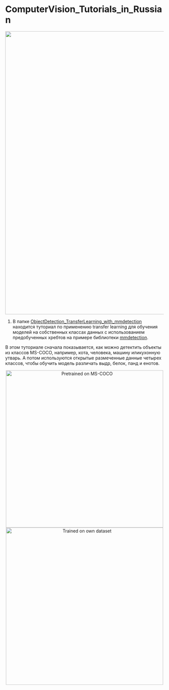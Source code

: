  # ComputerVision_Tutorials_in_Russian

<p align='center'>
  <img src='https://drive.google.com/uc?export=view&id=12fRN9LIkdzQChTXBfbCiePK6IGV0USRx' width='900'>
</p>

1. В папке [ObjectDetection_TransferLearning_with_mmdetection](ObjectDetection_TransferLearning_with_mmdetection/ 
'ObjectDetection_TransferLearning_with_mmdetection')
находится туториал по применению
transfer learning для обучения моделей на собственных классах данных с использованием предобученных хребтов 
на примере библиотеки [mmdetection](https://github.com/open-mmlab/mmdetection "mmdetection"). 

В этом туториале сначала показывается, как можно детектить объекты из классов MS-COCO, например, кота, человека, машину иликухонную утварь.
А потом используются открытые размеченные данные четырех классов, чтобы обучить модель различать выдр, белок, панд и енотов.

<p align='center'>
  <img src='https://drive.google.com/uc?export=view&id=1VlpZDdcOMclmrSTT9Lms79lva5mvSD0-' height='500'
  alt='Pretrained on MS-COCO'>
  <img src='https://drive.google.com/uc?export=view&id=1omu5KC9-ZEduvbcgfJZk8ArrdeWrkdMW' 
  alt='Trained on own dataset' height='500'>
</p>
